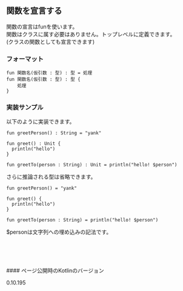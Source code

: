 ## 関数を宣言する

関数の宣言はfunを使います。   
関数はクラスに属す必要はありません。トップレベルに定義できます。   
(クラスの関数としても宣言できます)


### フォーマット
   
   
   
   
    fun 関数名(仮引数 : 型) : 型 = 処理
    fun 関数名(仮引数 : 型) : 型 {
        処理
    }
   
   
   
### 実装サンプル


以下のように実装できます。

   
   
   
    fun greetPerson() : String = "yank"
    
    fun greet() : Unit {
      println("hello")
    }

    fun greetTo(person : String) : Unit = println("hello! $person")


さらに推論される型は省略できます。

    fun greetPerson() = "yank"
    
    fun greet() {
      println("hello")
    }

    fun greetTo(person : String) = println("hello! $person")

   
   
   
$personは文字列への埋め込みの記法です。


<br/>
<br/>
<br/>
<br/>
#### ページ公開時のKotlinのバージョン
   
0.10.195 
 

